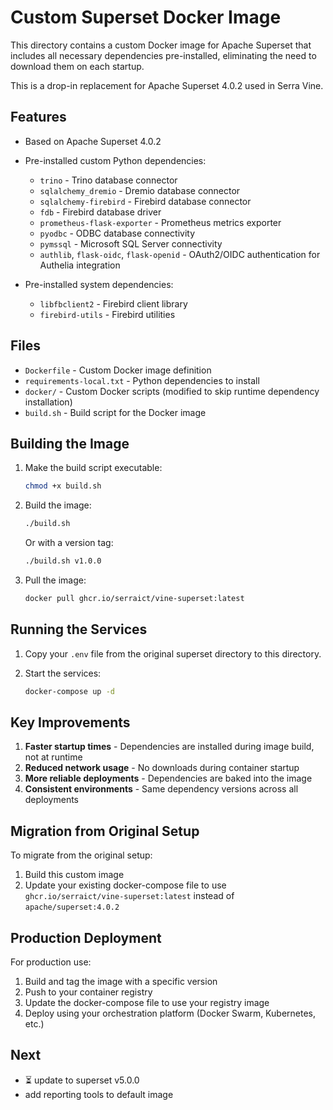 # Custom Superset Docker Image

This directory contains a custom Docker image for Apache Superset
that includes all necessary dependencies pre-installed,
eliminating the need to download them on each startup.

This is a drop-in replacement for Apache Superset 4.0.2 used in Serra Vine.

## Features

- Based on Apache Superset 4.0.2
- Pre-installed custom Python dependencies:
  - `trino` - Trino database connector
  - `sqlalchemy_dremio` - Dremio database connector  
  - `sqlalchemy-firebird` - Firebird database connector
  - `fdb` - Firebird database driver
  - `prometheus-flask-exporter` - Prometheus metrics exporter
  - `pyodbc` - ODBC database connectivity
  - `pymssql` - Microsoft SQL Server connectivity
  - `authlib`, `flask-oidc`, `flask-openid` - OAuth2/OIDC authentication for Authelia integration

- Pre-installed system dependencies:
  - `libfbclient2` - Firebird client library
  - `firebird-utils` - Firebird utilities

## Files

- `Dockerfile` - Custom Docker image definition
- `requirements-local.txt` - Python dependencies to install
- `docker/` - Custom Docker scripts (modified to skip runtime dependency installation)
- `build.sh` - Build script for the Docker image

## Building the Image

1. Make the build script executable:

   ```bash
   chmod +x build.sh
   ```

2. Build the image:

   ```bash
   ./build.sh
   ```

   Or with a version tag:

   ```bash
   ./build.sh v1.0.0
   ```

3. Pull the image:

   ```bash
   docker pull ghcr.io/serraict/vine-superset:latest
   ```

## Running the Services

1. Copy your `.env` file from the original superset directory to this directory.

2. Start the services:

   ```bash
   docker-compose up -d
   ```

## Key Improvements

1. **Faster startup times** - Dependencies are installed during image build, not at runtime
2. **Reduced network usage** - No downloads during container startup
3. **More reliable deployments** - Dependencies are baked into the image
4. **Consistent environments** - Same dependency versions across all deployments

## Migration from Original Setup

To migrate from the original setup:

1. Build this custom image
2. Update your existing docker-compose file to use `ghcr.io/serraict/vine-superset:latest` instead of `apache/superset:4.0.2`

## Production Deployment

For production use:

1. Build and tag the image with a specific version
2. Push to your container registry
3. Update the docker-compose file to use your registry image
4. Deploy using your orchestration platform (Docker Swarm, Kubernetes, etc.)

## Next

- ⏳ update to superset v5.0.0
- add reporting tools to default image
